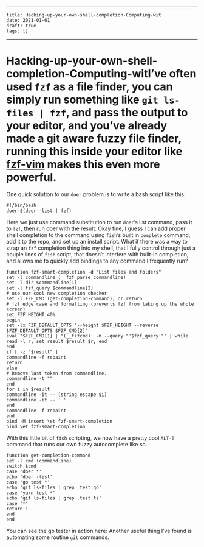 
---
    title: Hacking-up-your-own-shell-completion-Computing-wit
    date: 2021-01-01    
    draft: true
    tags: []
---
# Hacking-up-your-own-shell-completion-Computing-witI’ve often used `fzf` as a file finder, you can simply run something like `git ls-files | fzf`, and pass the output to your editor, and you’ve already made a git aware fuzzy file finder, running this inside your editor like [fzf-vim](https://github.com/junegunn/fzf.vim) makes this even more powerful.
One quick solution to our `doer` problem is to write a bash script like this:
```
#!/bin/bash
doer $(doer -list | fzf)
```
Here we just use command substitution to run `doer`’s list command, pass it to `fzf`, then run doer with the result.
Okay fine, I guess I can add proper shell completion to the command using `fish`’s built in `complete` command, add it to the repo, and set up an install script.
What if there was a way to strap an `fzf` completion thing into my shell, that I fully control through just a couple lines of `fish` script, that doesn’t interfere with built-in completion, and allows me to quickly add bindings to any command I frequently run?
```
function fzf-smart-completion -d "List files and folders"
set -l commandline (__fzf_parse_commandline)
set -l dir $commandline[1]
set -l fzf_query $commandline[2]
# use our cool new completion checker
set -l FZF_CMD (get-completion-command); or return
# fzf edge case and formatting (prevents fzf from taking up the whole screen)
set FZF_HEIGHT 40%
begin
set -lx FZF_DEFAULT_OPTS "--height $FZF_HEIGHT --reverse $FZF_DEFAULT_OPTS $FZF_CMD[2]"
eval "$FZF_CMD[1] | "(__fzfcmd)' -m --query "'$fzf_query'"' | while read -l r; set result $result $r; end
end
if [ -z "$result" ]
commandline -f repaint
return
else
# Remove last token from commandline.
commandline -t ""
end
for i in $result
commandline -it -- (string escape $i)
commandline -it -- ' '
end
commandline -f repaint
end
bind -M insert \et fzf-smart-completion
bind \et fzf-smart-completion
```
With this little bit of `fish` scripting, we now have a pretty cool `ALT-T` command that runs our own fuzzy autocomplete like so.
```
function get-completion-command
set -l cmd (commandline)
switch $cmd
case 'doer *'
echo 'doer -list'
case 'go test *'
echo 'git ls-files | grep _test.go'
case 'yarn test *'
echo 'git ls-files | grep .test.ts'
case '*'
return 1
end
end
```
You can see the go tester in action here:
Another useful thing I’ve found is automating some routine `git` commands.

